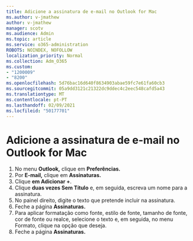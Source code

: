 ```yaml
---
title: Adicione a assinatura de e-mail no Outlook for Mac
ms.author: v-jmathew
author: v-jmathew
manager: scotv
ms.audience: Admin
ms.topic: article
ms.service: o365-administration
ROBOTS: NOINDEX, NOFOLLOW
localization_priority: Normal
ms.collection: Adm_O365
ms.custom:
- "1200009"
- "8200"
ms.openlocfilehash: 5d76bac16d640f8634903abae59fc7e61fa60cb3
ms.sourcegitcommit: 05a9dd3121c21322dc9ddec4c2eec548cafd5a43
ms.translationtype: MT
ms.contentlocale: pt-PT
ms.lasthandoff: 02/09/2021
ms.locfileid: "50177701"
---
```

# <a name="add-email-signature-in-outlook-for-mac"></a>Adicione a assinatura de e-mail no Outlook for Mac

1. No menu **Outlook,** clique em **Preferências.**
2. Por **E-mail,** clique em **Assinaturas.**
3. Clique **em Adicionar +**.
4. Clique **duas vezes Sem Título** e, em seguida, escreva um nome para a assinatura.
5. No painel direito, digite o texto que pretende incluir na assinatura.
6. Feche a página **Assinaturas.**
7. Para aplicar formatação como fonte, estilo de fonte, tamanho de fonte, cor de fonte ou realce, selecione o texto e, em seguida, no menu Formato, clique na opção que deseja.
8. Feche a página **Assinaturas.**
